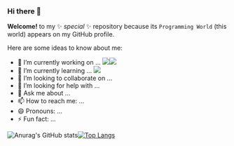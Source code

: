### Hi there 👋

**Welcome!** to my ✨ _special_ ✨ repository because its `Programming World` (this world) appears on my GitHub profile.

Here are some ideas to know about me:

- 🔭 I’m currently working on ... <img src="https://img.shields.io/badge/Spring-grey?style=flat&logo=Spring&logoColor=#6DB33F"/><img src="https://img.shields.io/badge/React-grey?style=flat&logo=react&logoColor=#61DAFB">
- 🌱 I’m currently learning ... <img src="https://img.shields.io/badge/java-grey?style=flat&logo=java&logoColor=red"/>
- 👯 I’m looking to collaborate on ...
- 🤔 I’m looking for help with ...
- 💬 Ask me about ... 
- 📫 How to reach me: ...
- 😄 Pronouns: ...
- ⚡ Fun fact: ...





![Anurag's GitHub stats](https://github-readme-stats.vercel.app/api?username=Keunoh&show_icons=true&theme=radical)[![Top Langs](https://github-readme-stats.vercel.app/api/top-langs/?username=Keunoh&show_icons=true&theme=radical&langs_count=4)](https://github.com/anuraghazra/github-readme-stats)


